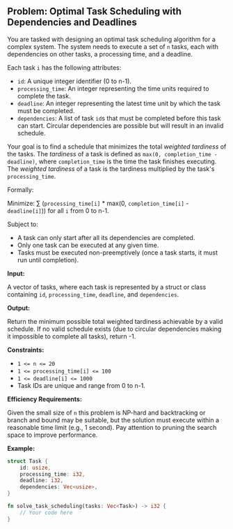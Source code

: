 ## Problem: Optimal Task Scheduling with Dependencies and Deadlines

You are tasked with designing an optimal task scheduling algorithm for a complex system. The system needs to execute a set of `n` tasks, each with dependencies on other tasks, a processing time, and a deadline.

Each task `i` has the following attributes:

*   `id`: A unique integer identifier (0 to n-1).
*   `processing_time`: An integer representing the time units required to complete the task.
*   `deadline`: An integer representing the latest time unit by which the task must be completed.
*   `dependencies`: A list of task `id`s that must be completed before this task can start. Circular dependencies are possible but will result in an invalid schedule.

Your goal is to find a schedule that minimizes the total *weighted tardiness* of the tasks. The *tardiness* of a task is defined as `max(0, completion_time - deadline)`, where `completion_time` is the time the task finishes executing. The *weighted tardiness* of a task is the tardiness multiplied by the task's `processing_time`.

Formally:

Minimize:  ∑ (`processing_time[i]` * max(0, `completion_time[i]` - `deadline[i]`)) for all `i` from 0 to n-1.

Subject to:

*   A task can only start after all its dependencies are completed.
*   Only one task can be executed at any given time.
*   Tasks must be executed non-preemptively (once a task starts, it must run until completion).

**Input:**

A vector of tasks, where each task is represented by a struct or class containing `id`, `processing_time`, `deadline`, and `dependencies`.

**Output:**

Return the minimum possible total weighted tardiness achievable by a valid schedule. If no valid schedule exists (due to circular dependencies making it impossible to complete all tasks), return -1.

**Constraints:**

*   `1 <= n <= 20`
*   `1 <= processing_time[i] <= 100`
*   `1 <= deadline[i] <= 1000`
*   Task IDs are unique and range from 0 to n-1.

**Efficiency Requirements:**

Given the small size of `n` this problem is NP-hard and backtracking or branch and bound may be suitable, but the solution must execute within a reasonable time limit (e.g., 1 second). Pay attention to pruning the search space to improve performance.

**Example:**

```rust
struct Task {
    id: usize,
    processing_time: i32,
    deadline: i32,
    dependencies: Vec<usize>,
}

fn solve_task_scheduling(tasks: Vec<Task>) -> i32 {
    // Your code here
}
```
